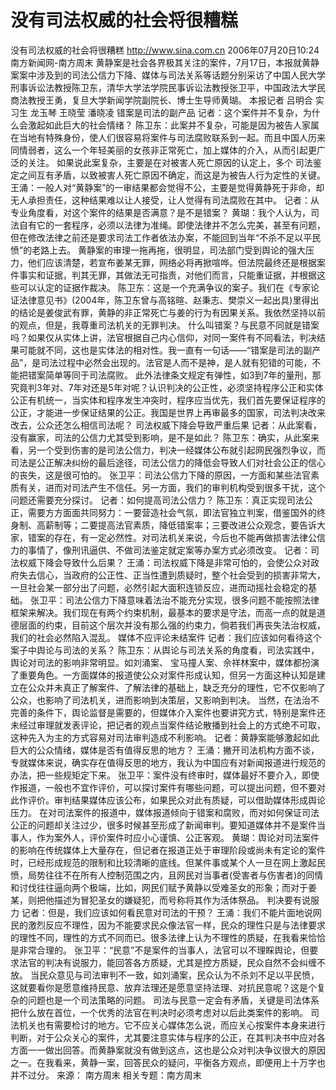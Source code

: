 # 没有司法权威的社会将很糟糕

没有司法权威的社会将很糟糕
http://www.sina.com.cn 2006年07月20日10:24 南方新闻网-南方周末
黄静案是社会各界极其关注的案件，7月17日，本报就黄静案案中涉及到的司法公信力下降、媒体与司法关系等话题分别采访了中国人民大学刑事诉讼法教授陈卫东，清华大学法学院民事诉讼法教授张卫平，中国政法大学民商法教授王勇，复旦大学新闻学院副院长、博士生导师黄瑚。
本报记者 吕明合
实习生 龙玉琴 王晓莹 潘晓凌
错案是司法的副产品
记者：这个案件并不复杂，为什么会激起如此巨大的社会情绪？
陈卫东：此案并不复杂，可能是因为被告人家属在当地有特殊身份，使人们很容易将案件与司法腐败联系到一起。而且中国人历来同情弱者，这么一个年轻美丽的女孩非正常死亡，加上媒体的介入，从而引起更广泛的关注。
如果说此案复杂，主要是在对被害人死亡原因的认定上，多个
司法鉴定之间互有矛盾，以致被害人死亡原因不确定，而这是为被告人行为定性的关键。
王涌：一般人对“黄静案”的一审结果都会觉得不公，主要是觉得黄静死于非命，却无人承担责任，这种结果难以让人接受，让人觉得有司法腐败在其中。
记者：从专业角度看，对这个案件的结果是否满意？是不是错案？
黄瑚：我个人认为，司法自有它的一套程序，必须以法律为准绳。即使法律并不怎么完美，甚至有问题，但在修改法律之前还是要求司法工作者依法办案，不能回到当年“不杀不足以平民愤”的老路上去。
黄静案的审理一拖再拖，很明显，司法部门受到舆论的强大压力，他们应该清楚，若宣布姜某无罪，网络必将再掀喧哗。但法院最终还是根据案件事实和证据，判其无罪，其做法无可指责，对他们而言，只能重证据，并根据这些可以认定的证据作裁决。
陈卫东：这是一个充满争议的案子。我们在《专家论证法律意见书》(2004年，陈卫东曾与高铭暄、赵秉志、樊崇义一起出具)里得出的结论是姜俊武有罪，黄静的非正常死亡与姜的行为有因果关系。我依然坚持以前的观点，但是，我尊重司法机关的无罪判决。
什么叫错案？与民意不同就是错案吗？如果仅从实体上讲，法官根据自己内心信仰，对同一案件有不同看法，判决结果可能就不同，这也是实体法的相对性。我一直有一句话——“错案是司法的副产品”，是司法过程中必然会出现的。法官是人而不是神，是人就有犯错的可能，不能把错案简单等同于司法腐败。
此外法律条文规定有弹性，如3到7年的量刑，那究竟判3年对、7年对还是5年对呢？认识判决的公正性，必须坚持程序公正和实体公正有机统一，当实体和程序发生冲突时，程序应当优先，我们首先要保证程序的公正，才能进一步保证结果的公正。我国是世界上再审最多的国家，司法判决改来改去，公众还怎么相信司法呢？
司法权威下降会导致严重后果
记者：从此案看，没有赢家，司法的公信力尤其受到影响，是不是如此？
陈卫东：确实，从此案来看，另一个受到伤害的是司法公信力，判决一经媒体公布就引起网民强烈争议，而司法是公正解决纠纷的最后途径，司法公信力的降低会导致人们对社会公正的信心的丧失，这是很可怕的。
张卫平：司法公信力下降的原因，一方面和某些法官素质有关，进而对司法产生不信任。另一方面，我们的审判机构受到很多干扰，这个问题还需要充分探讨。
记者：如何提高司法公信力？
陈卫东：真正实现司法公正，需要方方面面共同努力：一要营造社会气氛，即法官独立判案，借鉴国外的终身制、高薪制等；二要提高法官素质，降低错案率；三要改进公众观念，要告诉大家，错案的存在，有一定必然性。对司法机关来说，今后也不能再做损害法律公信力的事情了，像刑讯逼供、不做司法鉴定就定案等办案方式必须改变。
记者：司法权威下降会导致什么后果？
王涌：司法权威下降是非常可怕的，会使公众对政府失去信心，当政府的公正性、正当性遭到质疑时，整个社会受到的损害非常大，一旦社会某一部分出了问题，必然引起大面积连锁反应，进而动摇社会稳定的基础。
张卫平：司法公信力下降意味着法治不能充分实现，很多问题不能按照法律框架来解决。我们现在有两个约束机制，最基本的要求是守法，而高一点的就是道德层面的约束，目前这个层次并没有那么强的约束力，倘若我们再丧失法治权威，我们的社会必然陷入混乱。
媒体不应评论未结案件
记者：我们应该如何看待这个案子中舆论与司法的关系？
陈卫东：从舆论与司法关系的角度看，司法实践中，舆论对司法的影响非常明显。如刘涌案、
宝马撞人案、佘祥林案中，媒体都扮演了重要角色。一方面媒体的报道使公众对案件形成认知，但另一方面这种认知是建立在公众并未真正了解案件、了解法律的基础上，缺乏充分的理性，它不仅影响了公众，也影响了司法机关，进而影响到决策层，又影响到判决。
当然，在法治不完善的条件下，舆论监督是需要的，但媒体介入案件也要讲究方式，特别是案件还未经过审理就发表评论，把记者的观点当案件结论散播到社会上的方式绝不可取，这种先入为主的方式容易对司法审判造成不利影响。
记者：黄静案能够激起如此巨大的公众情绪，媒体是否有值得反思的地方？
王涌：撇开司法机构方面不谈，专就媒体来说，确实存在值得反思的地方，我认为中国应有对新闻报道进行规范的办法，把一些规矩定下来。
张卫平：案件没有终审时，媒体最好不要介入，即使作报道，一般也不宜作评价，可以探讨案件有哪些问题，可以提出问题，但不要对此作评价。审判结果媒体应该公布，如果民众对此有质疑，可以借助媒体形成舆论压力。
在对司法案件的报道中，媒体报道倾向于错案和腐败，而对如何保证司法公正的问题却关注过少，很多时候甚至形成了新闻审判。要知道媒体并不是案件当事人，作为案外人，评价案件时应小心谨慎、公正客观。
黄瑚：舆论对司法案件的影响在传统媒体上大量存在，但记者在报道正处于审理阶段或尚未有定论的案件时，已经形成规范的限制和比较清晰的底线。但某件事或某个人一旦在网上激起民愤，局势往往不在所有人控制范围之内，且网民对当事者(受害者与伤害者)的同情和讨伐往往逼向两个极端，比如，网民们赋予黄静以受难圣女的形象；而对于姜某，则把他描述为冒犯圣女的嫌疑犯，而号称将其作为活体祭品。
判决要有说服力
记者：但是，我们应该如何看民意对司法的干预？
王涌：我们不能片面地说网民的激烈反应不理性，因为不能要求民众像法官一样，民众的理性只是与法律要求的理性不同，理性的方式不同而已。很多法律上认为不理性的质疑，在我看来恰恰是非常合理的。
张卫平：“民意”不是案件的当事人，法官可以不理睬舆论，但要求法官的判决有说服力，能回答各方质疑，尤其是控方质疑，民众自然不会纠缠不放。
当民众意见与司法审判不一致，如刘涌案，民众认为不杀刘不足以平民愤，这就要看你是愿意维持民意、放弃法理还是愿意坚持法理、对抗民意呢？这是个复杂的问题也是一个司法策略的问题。
司法与民意一定会有矛盾，关键是司法体系把什么放在首位，一个优秀的法官在判决时必须考虑对以后此类案件的影响。
司法机关也有需要检讨的地方。它不应关心媒体怎么说，而应关心按案件本身来进行判断，对于公众关心的案件，尤其要注意实体与程序的公正，在其判决书中应对各方面一一做出回答。而黄静案就没有做到这点，这也是公众对判决争议很大的原因之一。在我看来，黄静一案，回答民众的疑问，平衡各方观点，即便用上十万字也并不过分。 来源：
南方周末
相关专题：南方周末 

